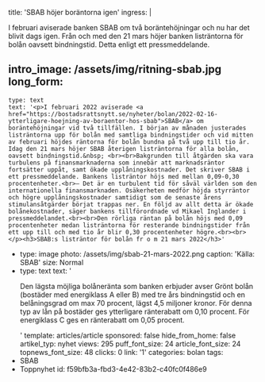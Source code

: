 title: 'SBAB höjer boräntorna igen'
ingress: |
  <p>I februari aviserade banken SBAB om två boräntehöjningar och nu har det blivit dags igen. Från och med den 21 mars höjer banken listräntorna för bolån oavsett bindningstid. Detta enligt ett pressmeddelande.
  </p>
  
intro_image: /assets/img/ritning-sbab.jpg
long_form:
  -
    type: text
    text: '<p>I februari 2022 aviserade <a href="https://bostadsrattsnytt.se/nyheter/bolan/2022-02-16-ytterligare-hoejning-av-boraentor-hos-sbab">SBAB</a> om boräntehöjningar vid två tillfällen. I början av månaden justerades listräntorna upp för bolån med samtliga bindningstider och vid mitten av februari höjdes räntorna för bolån bundna på två upp till tio år. Idag den 21 mars höjer SBAB återigen listräntorna för alla bolån, oavsett bindningstid.&nbsp; <br><br>Bakgrunden till åtgärden ska vara turbulens på finansmarknaderna som innebär att marknadsräntor fortsätter uppåt, samt ökade upplåningskostnader. Det skriver SBAB i ett pressmeddelande. Bankens listräntor höjs med mellan 0,09-0,30 procentenheter.<br>– Det är en turbulent tid för såväl världen som den internationella finansmarknaden. Osäkerheten medför höjda styrräntor och högre upplåningskostnader samtidigt som de senaste årens stimulansåtgärder börjat trappas ner. En följd av allt detta är ökade bolånekostnader, säger bankens tillförordnade vd Mikael Inglander i pressmeddelandet.<br><br>Den rörliga räntan på bolån höjs med 0,09 procentenheter medan listräntorna för resterande bindningstider från ett upp till och med tio år blir 0,30 procentenheter högre.<br><br></p><h3>SBAB:s listräntor för bolån fr o m 21 mars 2022</h3>'
  -
    type: image
    photo: /assets/img/sbab-21-mars-2022.png
    caption: 'Källa: SBAB'
    size: Normal
  -
    type: text
    text: '<p>Den lägsta möjliga bolåneränta som banken erbjuder avser Grönt bolån (bostäder med energiklass A eller B) med tre års bindningstid och en belåningsgrad om max 70 procent, lägst 4,5 miljoner kronor. För denna typ av lån på bostäder ges ytterligare ränterabatt om 0,10 procent. För energiklass C ges en ränterabatt om 0,05 procent.&nbsp;</p>'
template: articles/article
sponsored: false
hide_from_home: false
artikel_typ: nyhet
views: 295
puff_font_size: 24
article_font_size: 24
topnews_font_size: 48
clicks: 0
link: '1'
categories: bolan
tags:
  - SBAB
  - Toppnyhet
id: f59bfb3a-fbd3-4e42-83b2-c40fc0f486e9
